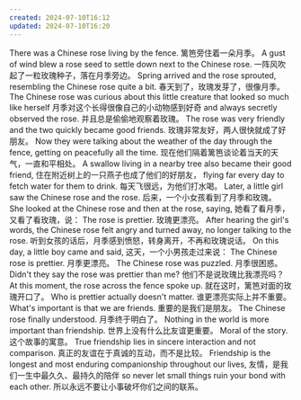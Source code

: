 ```yaml
---
created: 2024-07-10T16:12
updated: 2024-07-10T16:20
---
```

There was a Chinese rose living by the fence.
篱笆旁住着一朵月季。
A gust of wind blew a rose seed to settle down next to the Chinese rose.
一阵风吹起了一粒玫瑰种子，落在月季旁边。
Spring arrived and the rose sprouted, resembling the Chinese rose quite a bit.
春天到了，玫瑰发芽了，很像月季。
The Chinese rose was curious about this little creature that looked so much like herself
月季对这个长得很像自己的小动物感到好奇
and always secretly observed the rose.
并且总是偷偷地观察着玫瑰。
The rose was very friendly and the two quickly became good friends.
玫瑰非常友好，两人很快就成了好朋友。
Now they were talking about the weather of the day through the fence, getting on peacefully all the time.
现在他们隔着篱笆谈论着当天的天气，一直和平相处。
A swallow living in a nearby tree also became their good friend,
住在附近树上的一只燕子也成了他们的好朋友，
flying far every day to fetch water for them to drink.
每天飞很远，为他们打水喝。
Later, a little girl saw the Chinese rose and the rose.
后来，一个小女孩看到了月季和玫瑰。
She looked at the Chinese rose and then at the rose, saying,
她看了看月季，又看了看玫瑰，说：
The rose is prettier.
玫瑰更漂亮。
After hearing the girl's words, the Chinese rose felt angry and turned away, no longer talking to the rose.
听到女孩的话后，月季感到愤怒，转身离开，不再和玫瑰说话。
On this day, a little boy came and said,
这天，一个小男孩走过来说：
The Chinese rose is prettier.
月季更漂亮。
The Chinese rose was puzzled.
月季很困惑。 
Didn't they say the rose was prettier than me?
他们不是说玫瑰比我漂亮吗？
At this moment, the rose across the fence spoke up.
就在这时，篱笆对面的玫瑰开口了。
Who is prettier actually doesn't matter.
谁更漂亮实际上并不重要。
What's important is that we are friends.
重要的是我们是朋友。
The Chinese rose finally understood.
月季终于明白了。
Nothing in the world is more important than friendship.
世界上没有什么比友谊更重要。
Moral of the story.
这个故事的寓意。
True friendship lies in sincere interaction and not comparison.
真正的友谊在于真诚的互动，而不是比较。
Friendship is the longest and most enduring companionship throughout our lives,
友情，是我们一生中最久久、最持久的陪伴
so never let small things ruin your bond with each other.
所以永远不要让小事破坏你们之间的联系。
